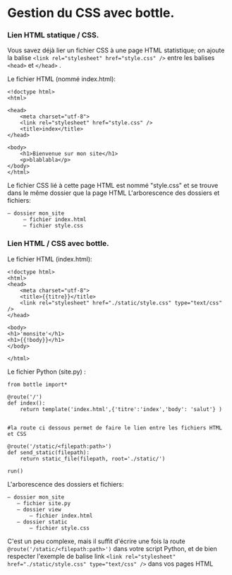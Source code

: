 # Gestion du CSS avec bottle.
### Lien HTML statique / CSS.
Vous savez déjà lier un fichier CSS à une page HTML statistique; on ajoute la balise `<link rel="stylesheet" href="style.css" />` entre les balises `<head>` et `</head>` .

Le fichier HTML (nommé index.html):


    <!doctype html>
    <html>
    
	<head>
		<meta charset="utf-8">
		<link rel="stylesheet" href="style.css" />
		<title>index</title>
	</head>
	
	<body>
		<h1>Bienvenue sur mon site</h1>
		<p>blablabla</p>
	</body>
    </html>
  
Le fichier CSS lié à cette page HTML est nommé "style.css" et se trouve dans le même dossier que la page HTML L'arborescence des dossiers et fichiers:
    
    – dossier mon_site
         – fichier index.html
         – fichier style.css
	 
### Lien HTML / CSS avec bottle.
Le fichier HTML (index.html):

    <!doctype html>
    <html>
	<head>
		<meta charset="utf-8">
		<title>{{titre}}</title>
		<link rel="stylesheet" href="./static/style.css" type="text/css" />
	</head>
    
	<body>
	<h1>'monsite'</h1>
	<h1>{{!body}}</h1>
	</body>
	
    </html>
  
Le fichier Python (site.py) :
    
    from bottle import*
	
    @route('/')
    def index():
	    return template('index.html',{'titre':'index','body': 'salut'} )
	    
	
    #la route ci dessous permet de faire le lien entre les fichiers HTML et CSS
    
    @route('/static/<filepath:path>')
    def send_static(filepath):
	    return static_file(filepath, root='./static/')
	    
    run()
   
L'arborescence des dossiers et fichiers:

    – dossier mon_site
       – fichier site.py
       – dossier view
           – fichier index.html
       – dossier static
           – fichier style.css
	   
C'est un peu complexe,  mais il suffit d'écrire une fois la route `@route('/static/<filepath:path>')` dans votre script Python, et de bien respecter l'exemple de balise link `<link rel="stylesheet" href="./static/style.css" type="text/css" />` dans vos pages HTML 
